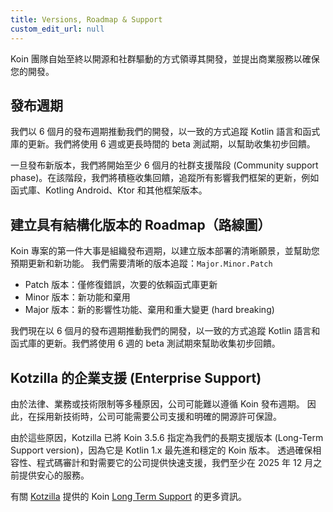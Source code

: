 ```yaml
---
title: Versions, Roadmap & Support
custom_edit_url: null
---
```

Koin 團隊自始至終以開源和社群驅動的方式領導其開發，並提出商業服務以確保您的開發。

## 發布週期

我們以 6 個月的發布週期推動我們的開發，以一致的方式追蹤 Kotlin 語言和函式庫的更新。我們將使用 6 週或更長時間的 beta 測試期，以幫助收集初步回饋。

一旦發布新版本，我們將開始至少 6 個月的社群支援階段 (Community support phase)。在該階段，我們將積極收集回饋，追蹤所有影響我們框架的更新，例如函式庫、Kotling Android、Ktor 和其他框架版本。

## 建立具有結構化版本的 Roadmap（路線圖）

Koin 專案的第一件大事是組織發布週期，以建立版本部署的清晰願景，並幫助您預期更新和新功能。 我們需要清晰的版本追蹤：`Major.Minor.Patch`

- Patch 版本：僅修復錯誤，次要的依賴函式庫更新
- Minor 版本：新功能和棄用
- Major 版本：新的影響性功能、棄用和重大變更 (hard breaking)

我們現在以 6 個月的發布週期推動我們的開發，以一致的方式追蹤 Kotlin 語言和函式庫的更新。我們將使用 6 週的 beta 測試期來幫助收集初步回饋。

## Kotzilla 的企業支援 (Enterprise Support)

由於法律、業務或技術限制等多種原因，公司可能難以遵循 Koin 發布週期。
因此，在採用新技術時，公司可能需要公司支援和明確的開源許可保證。

由於這些原因，Kotzilla 已將 Koin 3.5.6 指定為我們的長期支援版本 (Long-Term Support version)，因為它是 Kotlin 1.x 最先進和穩定的 Koin 版本。
透過確保相容性、程式碼審計和對需要它的公司提供快速支援，我們至少在 2025 年 12 月之前提供安心的服務。

有關 [Kotzilla](https://kotzilla.io) 提供的 Koin [Long Term Support](https://support.insert-koin.io) 的更多資訊。
